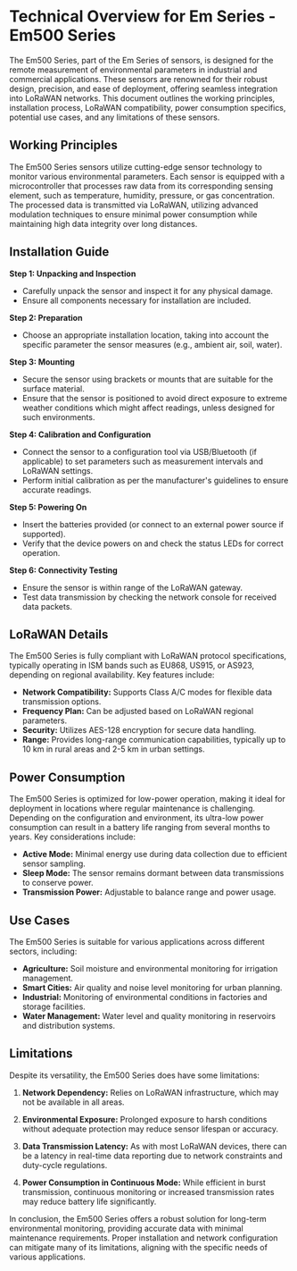 # Technical Overview for Em Series - Em500 Series

The Em500 Series, part of the Em Series of sensors, is designed for the remote measurement of environmental parameters in industrial and commercial applications. These sensors are renowned for their robust design, precision, and ease of deployment, offering seamless integration into LoRaWAN networks. This document outlines the working principles, installation process, LoRaWAN compatibility, power consumption specifics, potential use cases, and any limitations of these sensors.

## Working Principles

The Em500 Series sensors utilize cutting-edge sensor technology to monitor various environmental parameters. Each sensor is equipped with a microcontroller that processes raw data from its corresponding sensing element, such as temperature, humidity, pressure, or gas concentration. The processed data is transmitted via LoRaWAN, utilizing advanced modulation techniques to ensure minimal power consumption while maintaining high data integrity over long distances.

## Installation Guide

**Step 1: Unpacking and Inspection**
- Carefully unpack the sensor and inspect it for any physical damage.
- Ensure all components necessary for installation are included.

**Step 2: Preparation**
- Choose an appropriate installation location, taking into account the specific parameter the sensor measures (e.g., ambient air, soil, water).

**Step 3: Mounting**
- Secure the sensor using brackets or mounts that are suitable for the surface material.
- Ensure that the sensor is positioned to avoid direct exposure to extreme weather conditions which might affect readings, unless designed for such environments.

**Step 4: Calibration and Configuration**
- Connect the sensor to a configuration tool via USB/Bluetooth (if applicable) to set parameters such as measurement intervals and LoRaWAN settings.
- Perform initial calibration as per the manufacturer's guidelines to ensure accurate readings.

**Step 5: Powering On**
- Insert the batteries provided (or connect to an external power source if supported).
- Verify that the device powers on and check the status LEDs for correct operation.

**Step 6: Connectivity Testing**
- Ensure the sensor is within range of the LoRaWAN gateway.
- Test data transmission by checking the network console for received data packets.

## LoRaWAN Details

The Em500 Series is fully compliant with LoRaWAN protocol specifications, typically operating in ISM bands such as EU868, US915, or AS923, depending on regional availability. Key features include:

- **Network Compatibility:** Supports Class A/C modes for flexible data transmission options.
- **Frequency Plan:** Can be adjusted based on LoRaWAN regional parameters.
- **Security:** Utilizes AES-128 encryption for secure data handling.
- **Range:** Provides long-range communication capabilities, typically up to 10 km in rural areas and 2-5 km in urban settings.

## Power Consumption

The Em500 Series is optimized for low-power operation, making it ideal for deployment in locations where regular maintenance is challenging. Depending on the configuration and environment, its ultra-low power consumption can result in a battery life ranging from several months to years. Key considerations include:

- **Active Mode:** Minimal energy use during data collection due to efficient sensor sampling.
- **Sleep Mode:** The sensor remains dormant between data transmissions to conserve power.
- **Transmission Power:** Adjustable to balance range and power usage.

## Use Cases

The Em500 Series is suitable for various applications across different sectors, including:

- **Agriculture:** Soil moisture and environmental monitoring for irrigation management.
- **Smart Cities:** Air quality and noise level monitoring for urban planning.
- **Industrial:** Monitoring of environmental conditions in factories and storage facilities.
- **Water Management:** Water level and quality monitoring in reservoirs and distribution systems.

## Limitations

Despite its versatility, the Em500 Series does have some limitations:

1. **Network Dependency:** Relies on LoRaWAN infrastructure, which may not be available in all areas.
   
2. **Environmental Exposure:** Prolonged exposure to harsh conditions without adequate protection may reduce sensor lifespan or accuracy.

3. **Data Transmission Latency:** As with most LoRaWAN devices, there can be a latency in real-time data reporting due to network constraints and duty-cycle regulations.

4. **Power Consumption in Continuous Mode:** While efficient in burst transmission, continuous monitoring or increased transmission rates may reduce battery life significantly.

In conclusion, the Em500 Series offers a robust solution for long-term environmental monitoring, providing accurate data with minimal maintenance requirements. Proper installation and network configuration can mitigate many of its limitations, aligning with the specific needs of various applications.